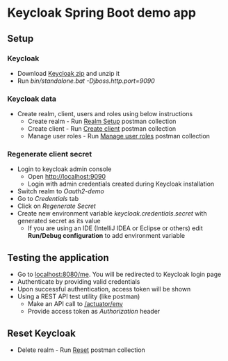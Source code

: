 # Keycloak Spring Boot demo app

## Setup

### Keycloak

* Download [Keycloak zip](https://www.keycloak.org/downloads) and unzip it
* Run *bin/standalone.bat -Djboss.http.port=9090*

### Keycloak data
* Create realm, client, users and roles using below instructions
  * Create realm - Run [Realm Setup](postman/1_Realm_Setup.postman_collection.json) postman collection
  * Create client - Run [Create client](postman/2_Create_client_app.postman_collection.json) postman collection
  * Manage user roles - Run [Manage user roles](postman/3_Manage_user_roles.postman_collection.json) postman collection

### Regenerate client secret
* Login to keycloak admin console
  * Open [http://localhost:9090](http://localhost:9090)
  * Login with admin credentials created during Keycloak installation
* Switch realm to *Oauth2-demo*
* Go to *Credentials* tab
* Click on *Regenerate Secret*
* Create new environment variable *keycloak.credentials.secret* with generated secret as its value
  * If you are using an IDE (IntelliJ IDEA or Eclipse or others) edit **Run/Debug configuration** to add environment variable

## Testing the application
* Go to [localhost:8080/me](http://localhost:8080/me). You will be redirected to Keycloak login page
* Authenticate by providing valid credentials
* Upon successful authentication, access token will be shown
* Using a REST API test utility (like postman)
  * Make an API call to [/actuator/env](http://localhost:8080/actuator/env)
  * Provide access token as *Authorization* header

## Reset Keycloak
* Delete realm - Run [Reset](postman/4_Reset.postman_collection.json) postman collection